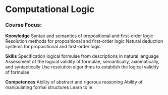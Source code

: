 # Computational Logic

### Course Focus:

**Knowledge**
  Syntax and semantics of propositional and first-order logic
  Resolution methods for propositional and first-order logic
  Natural deduction systems for propositional and first-order logic

**Skills**
  Specification logical formulae from descriptions in natural language
  Assessment of the logical validity of formulae, semantically, axiomatically, and syntactically
  Use resolution algorithms to establish the logical validity of formulae

**Competences**
  Ability of abstract and rigorous reasoning
  Ability of manipulating formal structures
  Learn to le